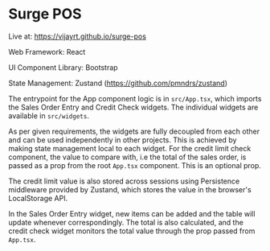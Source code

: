 # Surge POS

Live at: https://vijayrt.github.io/surge-pos

Web Framework: React

UI Component Library: Bootstrap

State Management: Zustand (https://github.com/pmndrs/zustand)

The entrypoint for the App component logic is in `src/App.tsx`, which imports the Sales Order Entry and Credit Check widgets. The individual widgets are available in `src/widgets`. 

As per given requirements, the widgets are fully decoupled from each other and can be used independently in other projects. This is achieved by making state management local to each widget. For the credit limit check component, the value to compare with, i.e the total of the sales order, is passed as a prop from the root `App.tsx` component. This is an optional prop. 

The credit limit value is also stored across sessions using Persistence middleware provided by Zustand, which stores the value in the browser's LocalStorage API.

In the Sales Order Entry widget, new items can be added and the table will update whenever correspondingly. The total is also calculated, and the credit check widget monitors the total value through the prop passed from `App.tsx`.
